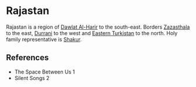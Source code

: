 # Rajastan
Rajastan is a region of [Dawlat Al-Harir](Location/Dawlat%20Al-Harir.md) to the south-east. Borders [Zazasthala](Location/Region/Zazasthala.md) to the east, [Durrani](Location/Region/Durrani.md) to the west and [Eastern Turkistan](Location/Region/Eastern%20Turkistan.md) to the north. Holy family representative is [Shakur](Person/Shakur.md).

## References
- The Space Between Us 1
- Silent Songs 2
